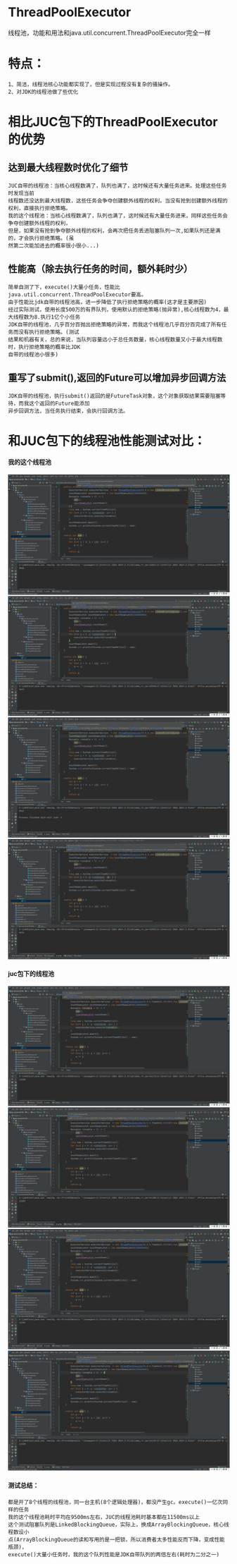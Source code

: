 # ThreadPoolExecutor
 线程池，功能和用法和java.util.concurrent.ThreadPoolExecutor完全一样

# 特点：
    1、简洁，线程池核心功能都实现了，但是实现过程没有复杂的骚操作。
    2、对JDK的线程池做了些优化
    
# 相比JUC包下的ThreadPoolExecutor的优势
## 达到最大线程数时优化了细节
    JUC自带的线程池：当核心线程数满了，队列也满了，这时候还有大量任务进来。处理这些任务时发现当前
    线程数还没达到最大线程数，这些任务会争夺创建额外线程的权利，当没有抢到创建额外线程的权利，直接执行拒绝策略。
    我的这个线程池：当核心线程数满了，队列也满了，这时候还有大量任务进来，同样这些任务会争夺创建额外线程的权利，
    但是，如果没有抢到争夺额外线程的权利，会再次把任务丢进阻塞队列一次,如果队列还是满的，才会执行拒绝策略。(虽
    然第二次能加进去的概率很小很小...)

## 性能高（除去执行任务的时间，额外耗时少）
    简单自测了下，execute()大量小任务，性能比java.util.concurrent.ThreadPoolExecutor要高。
    由于性能比jdk自带的线程池高，进一步降低了执行拒绝策略的概率(这才是主要原因)
    经过实际测试，使用长度500万的有界队列，使用默认的拒绝策略(抛异常),核心线程数为4，最大线程数为8.执行1亿个小任务
    JDK自带的线程池，几乎百分百抛出拒绝策略的异常，而我这个线程池几乎百分百完成了所有任务而没有执行拒绝策略。(测试
    结果和机器有关，总的来说，当队列容量远小于总任务数量，核心线程数量又小于最大线程数时，执行拒绝策略的概率比JDK
    自带的线程池小很多)

## 重写了submit(),返回的Future可以增加异步回调方法
    JDK自带的线程池，执行submit()返回的是FutureTask对象，这个对象获取结果需要阻塞等待，而我这个返回的Future能添加
    异步回调方法，当任务执行结束，会执行回调方法。
    
# 和JUC包下的线程池性能测试对比：
#### 我的这个线程池
![mine](https://github.com/65487123/zp-concurrent-lib/raw/master/picture/17e46afea8b693c21f31c3bed30cb23.png)
![mine](https://github.com/65487123/zp-concurrent-lib/raw/master/picture/335ee85b1de0caa4b6e7ecb158fcba4.png)
![mine](https://github.com/65487123/zp-concurrent-lib/raw/master/picture/41d725ebbebf2da2b3a93898d2cd7c7.png)
![mine](https://github.com/65487123/zp-concurrent-lib/raw/master/picture/6c1c76b7fe5cc93106cff16071b950c.png)
#### juc包下的线程池
![juc](https://github.com/65487123/zp-concurrent-lib/raw/master/picture/33d70612020ee6c861647eaad84f193.png)
![juc](https://github.com/65487123/zp-concurrent-lib/raw/master/picture/36d77a43dba6a0fc32022881447b557.png)
![juc](https://github.com/65487123/zp-concurrent-lib/raw/master/picture/bc457ce89625f89c3907c2df16d3867.png)
![juc](https://github.com/65487123/zp-concurrent-lib/raw/master/picture/f5fac0f42dec89700b7726eca828128.png)

#### 测试总结：
    都是开了8个线程的线程池，同一台主机(8个逻辑处理器)，都没产生gc。execute()一亿次同样的任务
    我的这个线程池耗时平均在9500ms左右，JUC的线程池耗时基本都在11500ms以上
    这个测试阻塞队列是LinkedBlockingQueue，实际上，换成ArrayBlockingQueue，核心线程数设小
    点(ArrayBlockingQueue的读和写用的是一把锁，所以消费者太多性能反而下降，变成性能瓶颈)，
    execute()大量小任务时，我的这个队列性能是JDK自带队列的两倍左右(耗时为二分之一)
    

